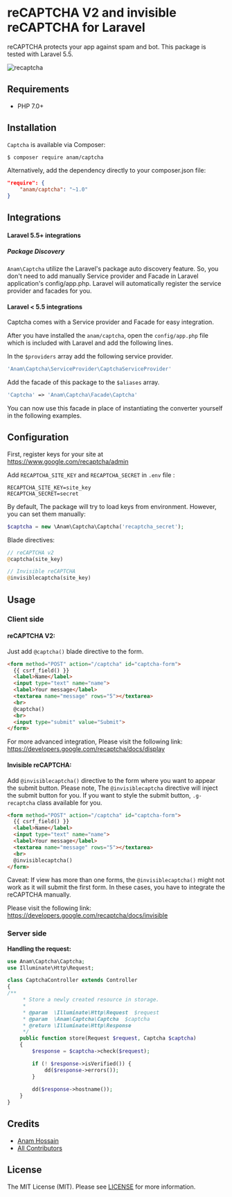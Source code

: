# reCAPTCHA V2 and invisible reCAPTCHA for Laravel

reCAPTCHA protects your app against spam and bot. This package is tested with Laravel 5.5.

![recaptcha](https://developers.google.com/recaptcha/images/newCaptchaAnchor.gif "reCAPTCHA V2")



## Requirements

- PHP 7.0+

## Installation

`Captcha` is available via Composer:

```bash
$ composer require anam/captcha
```

Alternatively, add the dependency directly to your composer.json file:

```json
"require": {
    "anam/captcha": "~1.0"
}
```

## Integrations

#### Laravel 5.5+ integrations

##### Package Discovery
`Anam\Captcha` utilize the Laravel's package auto discovery feature. So, you don't need to add manually Service provider and Facade in Laravel application's config/app.php. Laravel will automatically register the service provider and facades for you.

#### Laravel < 5.5 integrations

Captcha comes with a Service provider and Facade for easy integration.

After you have installed the `anam/captcha`, open the `config/app.php` file which is included with Laravel and add the following lines.

In the `$providers` array add the following service provider.

```php
'Anam\Captcha\ServiceProvider\CaptchaServiceProvider'
```

Add the facade of this package to the `$aliases` array.

```php
'Captcha' => 'Anam\Captcha\Facade\Captcha'
```

You can now use this facade in place of instantiating the converter yourself in the following examples.

## Configuration
First, register keys for your site at https://www.google.com/recaptcha/admin

Add `RECAPTCHA_SITE_KEY` and `RECAPTCHA_SECRET` in `.env` file :

```
RECAPTCHA_SITE_KEY=site_key
RECAPTCHA_SECRET=secret
```

By default, The package will try to load keys from environment. However, you can set them manually:

```php
$captcha = new \Anam\Captcha\Captcha('recaptcha_secret');
```
Blade directives:

```php
// reCAPTCHA v2
@captcha(site_key)

// Invisible reCAPTCHA
@invisiblecaptcha(site_key)
```

## Usage

### Client side

#### reCAPTCHA V2:

Just add `@captcha()` blade directive to the form.

```html
<form method="POST" action="/captcha" id="captcha-form">
  {{ csrf_field() }}
  <label>Name</label>
  <input type="text" name="name">
  <label>Your message</label>
  <textarea name="message" rows="5"></textarea>
  <br>
  @captcha()
  <br>
  <input type="submit" value="Submit">
</form>
```

For more advanced integration, Please visit the following link:
https://developers.google.com/recaptcha/docs/display

#### Invisible reCAPTCHA:

Add `@invisiblecaptcha()` directive to the form where you want to appear the submit button. Please note, The `@invisiblecaptcha` directive will inject the submit button for you. If you want to style the submit button, `.g-recaptcha` class available for you.

```html
<form method="POST" action="/captcha" id="captcha-form">
  {{ csrf_field() }}
  <label>Name</label>
  <input type="text" name="name">
  <label>Your message</label>
  <textarea name="message" rows="5"></textarea>
  <br>
  @invisiblecaptcha()
</form>
```

Caveat: If view has more than one forms, the `@invisiblecaptcha()` might not work as it will submit the first form. In these cases, you have to integrate the reCAPTCHA manually.

Please visit the following link:
https://developers.google.com/recaptcha/docs/invisible


### Server side

**Handling the request:**

```php
use Anam\Captcha\Captcha;
use Illuminate\Http\Request;

class CaptchaController extends Controller
{
/**
     * Store a newly created resource in storage.
     *
     * @param  \Illuminate\Http\Request  $request
     * @param  \Anam\Captcha\Captcha  $captcha
     * @return \Illuminate\Http\Response
     */
    public function store(Request $request, Captcha $captcha)
    {
        $response = $captcha->check($request);

        if (! $response->isVerified()) {
            dd($response->errors());
        }
        
        dd($response->hostname());
    }
}
```


## Credits

- [Anam Hossain](https://github.com/anam-hossain)
- [All Contributors](https://github.com/anam-hossain/captcha/graphs/contributors)

## License

The MIT License (MIT). Please see [LICENSE](http://opensource.org/licenses/MIT) for more information.
